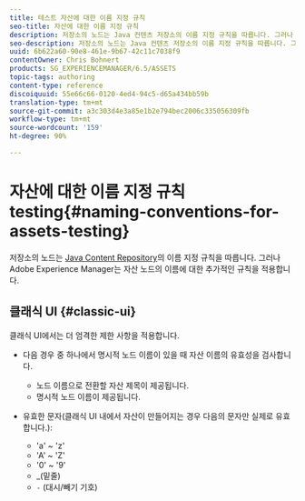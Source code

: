 ```yaml
---
title: 테스트 자산에 대한 이름 지정 규칙
seo-title: 자산에 대한 이름 지정 규칙
description: 저장소의 노드는 Java 컨텐츠 저장소의 이름 지정 규칙을 따릅니다. 그러나 Adobe Experience Manager는 자산 노드의 이름에 대한 추가적인 규칙을 적용합니다.
seo-description: 저장소의 노드는 Java 컨텐츠 저장소의 이름 지정 규칙을 따릅니다. 그러나 Adobe Experience Manager는 자산 노드의 이름에 대한 추가적인 규칙을 적용합니다.
uuid: 6b622a60-90e8-461e-9b67-42c11c7038f9
contentOwner: Chris Bohnert
products: SG_EXPERIENCEMANAGER/6.5/ASSETS
topic-tags: authoring
content-type: reference
discoiquuid: 55e66c66-0120-4ed4-94c5-d65a434bb59b
translation-type: tm+mt
source-git-commit: a3c303d4e3a85e1b2e794bec2006c335056309fb
workflow-type: tm+mt
source-wordcount: '159'
ht-degree: 90%

---
```



# 자산에 대한 이름 지정 규칙 testing{#naming-conventions-for-assets-testing}

저장소의 노드는 [Java Content Repository](/help/sites-developing/the-basics.md#java-content-repository)의 이름 지정 규칙을 따릅니다. 그러나 Adobe Experience Manager는 자산 노드의 이름에 대한 추가적인 규칙을 적용합니다.

## 클래식 UI {#classic-ui}

클래식 UI에서는 더 엄격한 제한 사항을 적용합니다.

* 다음 경우 중 하나에서 명시적 노드 이름이 있을 때 자산 이름의 유효성을 검사합니다.

   * 노드 이름으로 전환할 자산 제목이 제공됩니다.
   * 명시적 노드 이름이 제공됩니다.

* 유효한 문자(클래식 UI 내에서 자산이 만들어지는 경우 다음의 문자만 실제로 유효합니다.):

   * &#39;a&#39; ~ &#39;z&#39;
   * &#39;A&#39; ~ &#39;Z&#39;
   * &#39;0&#39; ~ &#39;9&#39;
   * _(밑줄)
   * `-` (대시/빼기 기호)


